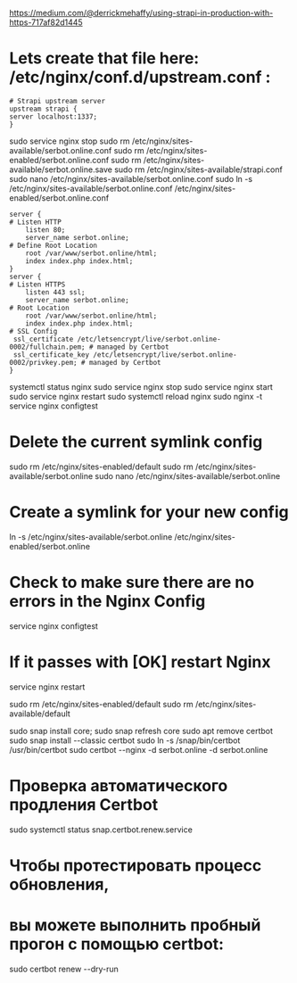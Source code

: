 https://medium.com/@derrickmehaffy/using-strapi-in-production-with-https-717af82d1445

# Lets create that file here: /etc/nginx/conf.d/upstream.conf :
```
# Strapi upstream server
upstream strapi {
server localhost:1337;
}
```

sudo service nginx stop
sudo rm /etc/nginx/sites-available/serbot.online.conf
sudo rm /etc/nginx/sites-enabled/serbot.online.conf
sudo rm /etc/nginx/sites-available/serbot.online.save
sudo rm /etc/nginx/sites-available/strapi.conf
sudo nano /etc/nginx/sites-available/serbot.online.conf
sudo ln -s /etc/nginx/sites-available/serbot.online.conf /etc/nginx/sites-enabled/serbot.online.conf

```
server {
# Listen HTTP
    listen 80;
    server_name serbot.online;
# Define Root Location
    root /var/www/serbot.online/html;
    index index.php index.html;
}
server {
# Listen HTTPS
    listen 443 ssl;
    server_name serbot.online;
# Root Location
    root /var/www/serbot.online/html;
    index index.php index.html;
# SSL Config
 ssl_certificate /etc/letsencrypt/live/serbot.online-0002/fullchain.pem; # managed by Certbot
 ssl_certificate_key /etc/letsencrypt/live/serbot.online-0002/privkey.pem; # managed by Certbot
}
```
systemctl status nginx
sudo service nginx stop
sudo service nginx start
sudo service nginx restart
sudo systemctl reload nginx
sudo nginx -t
service nginx configtest

# Delete the current symlink config
sudo rm /etc/nginx/sites-enabled/default
sudo rm /etc/nginx/sites-available/serbot.online
sudo nano /etc/nginx/sites-available/serbot.online
# Create a symlink for your new config
ln -s /etc/nginx/sites-available/serbot.online /etc/nginx/sites-enabled/serbot.online
# Check to make sure there are no errors in the Nginx Config
service nginx configtest
# If it passes with [OK] restart Nginx
service nginx restart

sudo rm /etc/nginx/sites-enabled/default
sudo rm /etc/nginx/sites-available/default


sudo snap install core; sudo snap refresh core
sudo apt remove certbot
sudo snap install --classic certbot
sudo ln -s /snap/bin/certbot /usr/bin/certbot
sudo certbot --nginx -d serbot.online -d serbot.online

# Проверка автоматического продления Certbot
sudo systemctl status snap.certbot.renew.service

# Чтобы протестировать процесс обновления, 
# вы можете выполнить пробный прогон с помощью certbot:
sudo certbot renew --dry-run